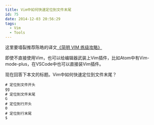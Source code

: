 ```yaml
---
title: Vim中如何快速定位到文件末尾
id: 75
date: 2014-12-03 20:56:29
tags:
  - Vim
  - Tools
---
```


这里要墙裂推荐陈皓的译文[《简明 VIM 练级攻略》](https://coolshell.cn/articles/5426.html)

即使不直接使用Vim，也可以给编辑器武装上Vim插件，比如Atom中有Vim-mode-plus，在VSCode中也可以直接装Vim插件。

现在回答下本文的标题。Vim中如何快速定位到文件末尾？

```vim
# 定位到文件开头
gg
# 定位到文件末尾
G
# 定位到行开头
0
# 定位到行末尾
$
```